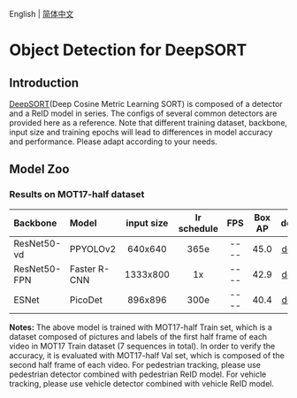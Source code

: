 English | [简体中文](README_cn.md)

# Object Detection for DeepSORT

## Introduction
[DeepSORT](https://arxiv.org/abs/1812.00442)(Deep Cosine Metric Learning SORT) is composed of a detector and a ReID model in series. The configs of several common detectors are provided here as a reference. Note that different training dataset, backbone, input size and training epochs will lead to differences in model accuracy and performance. Please adapt according to your needs.

## Model Zoo
### Results on MOT17-half dataset
| Backbone        | Model           | input size  | lr schedule |  FPS          | Box AP  |  download    | config  |
| :-------------- | :-------------  | :--------:  | :---------: | :-----------: | :-----: | :----------: | :-----: |
| ResNet50-vd     | PPYOLOv2        |   640x640   |   365e      |      ----     |  45.0   | [download](https://paddledet.bj.bcebos.com/models/mot/deepsort/detector/ppyolov2_r50vd_dcn_365e_640x640_mot17half.pdparams)  | [config](./ppyolov2_r50vd_dcn_365e_640x640_mot17half.yml) |
| ResNet50-FPN    | Faster R-CNN    |   1333x800  |   1x        |      ----     |  42.9   | [download](https://paddledet.bj.bcebos.com/models/mot/deepsort/detector/faster_rcnn_r50_fpn_2x_1333x800_mot17half.pdparams)  | [config](./faster_rcnn_r50_fpn_2x_1333x800_mot17half.yml) |
| ESNet           | PicoDet         |    896x896  |   300e      |      ----     |  40.4   | [download](https://paddledet.bj.bcebos.com/models/mot/deepsort/detector/picodet_l_esnet_300e_640x640_mot17half.pdparams)     | [config](./picodet_l_esnet_300e_640x640_mot17half.yml)    |

**Notes:**
  The above model is trained with MOT17-half Train set, which is a dataset composed of pictures and labels of the first half frame of each video in MOT17 Train dataset (7 sequences in total). In order to verify the accuracy, it is evaluated with MOT17-half Val set, which is composed of the second half frame of each video.
  For pedestrian tracking, please use pedestrian detector combined with pedestrian ReID model. For vehicle tracking, please use vehicle detector combined with vehicle ReID model.
